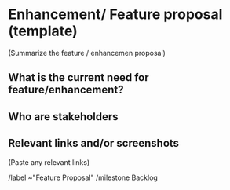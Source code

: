 #  Enhancement/ Feature proposal (template)

(Summarize the feature / enhancemen proposal)


## What is the current need for feature/enhancement?



## Who are stakeholders


## Relevant links and/or screenshots

(Paste any relevant links)



/label ~"Feature Proposal"
/milestone Backlog
